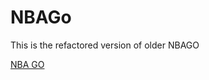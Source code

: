 # NBAGo

This is the refactored version of older NBAGO

[NBA GO](http://mingyanzhao.github.io/NBA-Shooting-Type/index.html)

